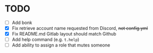 # TODO

- [ ] Add bonk
- [x] Fix retrieve account name requested from Discord, ~~not config.yml~~
- [x] Fix README.md Gitlab layout should match Github
- [ ] Add help command (e.g. `t.help`)
- [ ] Add ability to assign a role that mutes someone
